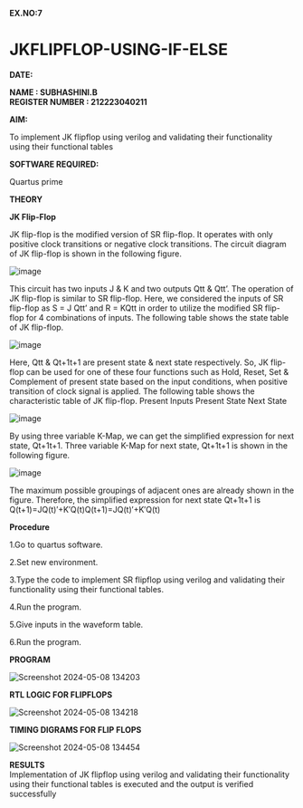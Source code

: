 **EX.NO:7**  
# JKFLIPFLOP-USING-IF-ELSE
**DATE:**  

**NAME : SUBHASHINI.B**  
**REGISTER NUMBER : 212223040211**  

**AIM:** 

To implement  JK flipflop using verilog and validating their functionality using their functional tables

**SOFTWARE REQUIRED:**

Quartus prime

**THEORY**

**JK Flip-Flop**

JK flip-flop is the modified version of SR flip-flop. It operates with only positive clock transitions or negative clock transitions. The circuit diagram of JK flip-flop is shown in the following figure.

![image](https://github.com/naavaneetha/JKFLIPFLOP-USING-IF-ELSE/assets/154305477/a649c30b-232b-4558-b188-fd6c09845180)


This circuit has two inputs J & K and two outputs Qtt & Qtt’. The operation of JK flip-flop is similar to SR flip-flop. Here, we considered the inputs of SR flip-flop as S = J Qtt’ and R = KQtt in order to utilize the modified SR flip-flop for 4 combinations of inputs. The following table shows the state table of JK flip-flop.

![image](https://github.com/naavaneetha/JKFLIPFLOP-USING-IF-ELSE/assets/154305477/c4360742-e8a8-4937-b089-c46c0433f9a3)

 
Here, Qtt & Qt+1t+1 are present state & next state respectively. So, JK flip-flop can be used for one of these four functions such as Hold, Reset, Set & Complement of present state based on the input conditions, when positive transition of clock signal is applied. The following table shows the characteristic table of JK flip-flop. Present Inputs Present State Next State
 
![image](https://github.com/naavaneetha/JKFLIPFLOP-USING-IF-ELSE/assets/154305477/6c275261-a6d5-4c37-a3a7-1e88ca11c4cd)

By using three variable K-Map, we can get the simplified expression for next state, Qt+1t+1. Three variable K-Map for next state, Qt+1t+1 is shown in the following figure.
 
![image](https://github.com/naavaneetha/JKFLIPFLOP-USING-IF-ELSE/assets/154305477/5174f41b-0ce0-4329-a372-6d1943ea6673)

The maximum possible groupings of adjacent ones are already shown in the figure. Therefore, the simplified expression for next state Qt+1t+1 is Q(t+1)=JQ(t)′+K′Q(t)Q(t+1)=JQ(t)′+K′Q(t)

**Procedure**

1.Go to quartus software.

2.Set new environment.

3.Type the code to implement SR flipflop using verilog and validating their functionality using their functional tables.

4.Run the program.

5.Give inputs in the waveform table.

6.Run the program.



**PROGRAM**

![Screenshot 2024-05-08 134203](https://github.com/subha-shinibalasubramanian/JKFLIPFLOP-USING-IF-ELSE/assets/164154478/ea488cba-1529-4620-9473-7ed7b4bac771)

**RTL LOGIC FOR FLIPFLOPS**

![Screenshot 2024-05-08 134218](https://github.com/subha-shinibalasubramanian/JKFLIPFLOP-USING-IF-ELSE/assets/164154478/d9ed2faa-49c5-49f6-9e6f-24dca15dc0be)


**TIMING DIGRAMS FOR FLIP FLOPS**

![Screenshot 2024-05-08 134454](https://github.com/subha-shinibalasubramanian/JKFLIPFLOP-USING-IF-ELSE/assets/164154478/7078a3af-2bc2-4336-a8ba-ae97204ea571)


**RESULTS**  
Implementation of JK flipflop using verilog and validating their functionality using their functional tables is executed and the output is verified successfully


